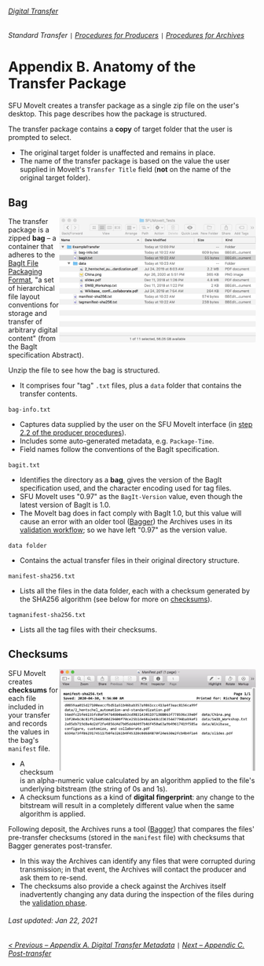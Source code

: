 ###### [Digital Transfer](../../README.md)
###### Standard Transfer `|` [Procedures for Producers](../standard-producers/00-introduction.md) `|` [Procedures for Archives](../standard-archives/00-introduction.md)

# Appendix B. Anatomy of the Transfer Package
SFU MoveIt creates a transfer package as a single zip file on the user's desktop. This page describes how the package is structured.

The transfer package contains a **copy** of target folder that the user is prompted to select.
- The original target folder is unaffected and remains in place.
- The name of the transfer package is based on the value the user supplied in MoveIt's `Transfer Title` field (**not** on the name of the original target folder).

## Bag
<img align="right" width="400" src="../../screenshots/app-bag.png">

The transfer package is a zipped **bag** – a container that adheres to the [BagIt File Packaging Format](https://tools.ietf.org/html/rfc8493), "a set of hierarchical file layout conventions for storage and transfer of arbitrary digital content" (from the BagIt specification Abstract).

Unzip the file to see how the bag is structured.
- It comprises four "tag" `.txt` files, plus a `data` folder that contains the transfer contents.

`bag-info.txt`
- Captures data supplied by the user on the SFU MoveIt interface (in [step 2.2 of the producer procedures](../standard-producers/02-transfer.md#23-create-a-transfer-package-with-sfu-moveit)).
- Includes some auto-generated metadata, e.g. `Package-Time`.
- Field names follow the conventions of the BagIt specification.

`bagit.txt`
- Identifies the directory as a **bag**, gives the version of the BagIt specification used, and the character encoding used for tag files.
- SFU MoveIt uses "0.97" as the `BagIt-Version` value, even though the latest version of BagIt is 1.0.
- The MoveIt bag does in fact comply with BagIt 1.0, but this value will cause an error with an older tool ([Bagger](https://github.com/SFU-Archives/digital-repository-utilities/blob/master/utilities/bagger.md)) the Archives uses in its [validation workflow](../standard-archives/03-validation.md); so we have left "0.97" as the version value.

`data folder`
- Contains the actual transfer files in their original directory structure.

`manifest-sha256.txt`
- Lists all the files in the data folder, each with a checksum generated by the SHA256 algorithm (see below for more on [checksums](#checksums)).

`tagmanifest-sha256.txt`
- Lists all the tag files with their checksums.

## Checksums
<img align="right" width="400" src="../../screenshots/app-checksums.png">

SFU MoveIt creates **checksums** for each file included in your transfer and records the values in the bag's `manifest` file.
- A checksum is an alpha-numeric value calculated by an algorithm applied to the file's underlying bitstream (the string of 0s and 1s).
- A checksum functions as a kind of **digital fingerprint**: any change to the bitstream will result in a completely different value when the same algorithm is applied.

Following deposit, the Archives runs a tool ([Bagger](https://github.com/SFU-Archives/digital-repository-utilities/blob/master/utilities/bagger.md)) that compares the files' pre-transfer checksums (stored in the `manifest` file) with checksums that Bagger generates post-transfer.
-	In this way the Archives can identify any files that were corrupted during transmission; in that event, the Archives will contact the producer and ask them to re-send.
- The checksums also provide a check against the Archives itself inadvertently changing any data during the inspection of the files during the [validation phase](../standard-archives/03-validation.md).

###### Last updated: Jan 22, 2021
###### [< Previous – Appendix A. Digital Transfer Metadata](a-transfer-metadata.md) `|` [Next – Appendic C. Post-transfer](c-post-transfer.md)
